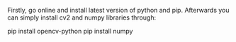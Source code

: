 Firstly, go online and install latest version of python and pip.
Afterwards you can simply install cv2 and numpy libraries through:

pip install opencv-python
pip install numpy